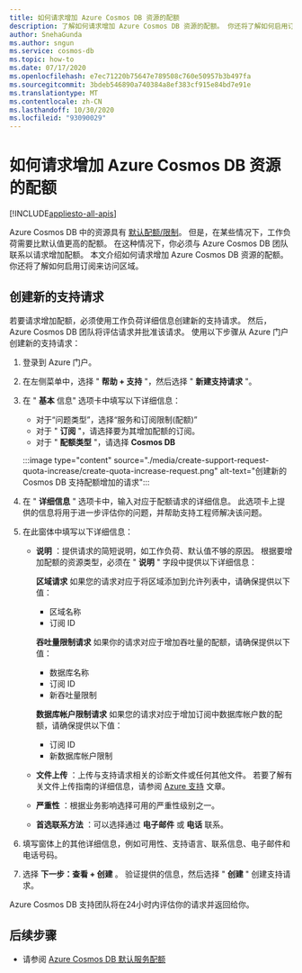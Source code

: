 ```yaml
---
title: 如何请求增加 Azure Cosmos DB 资源的配额
description: 了解如何请求增加 Azure Cosmos DB 资源的配额。 你还将了解如何启用订阅来访问区域。
author: SnehaGunda
ms.author: sngun
ms.service: cosmos-db
ms.topic: how-to
ms.date: 07/17/2020
ms.openlocfilehash: e7ec71220b75647e789508c760e50957b3b497fa
ms.sourcegitcommit: 3bdeb546890a740384a8ef383cf915e84bd7e91e
ms.translationtype: MT
ms.contentlocale: zh-CN
ms.lasthandoff: 10/30/2020
ms.locfileid: "93090029"
---
```

# <a name="how-to-request-quota-increase-for-azure-cosmos-db-resources"></a>如何请求增加 Azure Cosmos DB 资源的配额
[!INCLUDE[appliesto-all-apis](includes/appliesto-all-apis.md)]

Azure Cosmos DB 中的资源具有 [默认配额/限制](concepts-limits.md)。 但是，在某些情况下，工作负荷需要比默认值更高的配额。 在这种情况下，你必须与 Azure Cosmos DB 团队联系以请求增加配额。 本文介绍如何请求增加 Azure Cosmos DB 资源的配额。 你还将了解如何启用订阅来访问区域。

## <a name="create-a-new-support-request"></a>创建新的支持请求

若要请求增加配额，必须使用工作负荷详细信息创建新的支持请求。 然后，Azure Cosmos DB 团队将评估请求并批准该请求。 使用以下步骤从 Azure 门户创建新的支持请求：

1. 登录到 Azure 门户。

1. 在左侧菜单中，选择 " **帮助 + 支持** "，然后选择 " **新建支持请求** "。

1. 在 " **基本** 信息" 选项卡中填写以下详细信息：

   * 对于“问题类型”，选择“服务和订阅限制(配额)”  
   * 对于 " **订阅** "，请选择要为其增加配额的订阅。
   * 对于 " **配额类型** "，请选择 **Cosmos DB**

   :::image type="content" source="./media/create-support-request-quota-increase/create-quota-increase-request.png" alt-text="创建新的 Cosmos DB 支持配额增加的请求&quot;:::

1. 在 &quot; **详细信息** &quot; 选项卡中，输入对应于配额请求的详细信息。 此选项卡上提供的信息将用于进一步评估你的问题，并帮助支持工程师解决该问题。

1. 在此窗体中填写以下详细信息：

   * **说明** ：提供请求的简短说明，如工作负荷、默认值不够的原因。 根据要增加配额的资源类型，必须在 &quot; **说明** &quot; 字段中提供以下详细信息：

     **区域请求** 如果您的请求对应于将区域添加到允许列表中，请确保提供以下值：

        * 区域名称
        * 订阅 ID

     **吞吐量限制请求** 如果你的请求对应于增加吞吐量的配额，请确保提供以下值：

        * 数据库名称
        * 订阅 ID
        * 新吞吐量限制

     **数据库帐户限制请求** 如果您的请求对应于增加订阅中数据库帐户数的配额，请确保提供以下值：

       * 订阅 ID
       * 新数据库帐户限制

   * **文件上传** ：上传与支持请求相关的诊断文件或任何其他文件。 若要了解有关文件上传指南的详细信息，请参阅 [Azure 支持]( ../azure-portal/supportability/how-to-manage-azure-support-request.md#upload-files) 文章。

   * **严重性** ：根据业务影响选择可用的严重性级别之一。

   * **首选联系方法** ：可以选择通过 **电子邮件** 或 **电话** 联系。

1. 填写窗体上的其他详细信息，例如可用性、支持语言、联系信息、电子邮件和电话号码。

1. 选择 **下一步：查看 + 创建** 。 验证提供的信息，然后选择 &quot; **创建** " 创建支持请求。

Azure Cosmos DB 支持团队将在24小时内评估你的请求并返回给你。

## <a name="next-steps"></a>后续步骤

* 请参阅 [Azure Cosmos DB 默认服务配额](concepts-limits.md)
